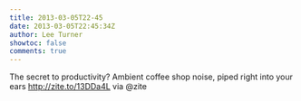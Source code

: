 ```yaml
---
title: 2013-03-05T22-45
date: 2013-03-05T22:45:34Z
author: Lee Turner
showtoc: false
comments: true
---
```


The secret to productivity? Ambient coffee shop noise, piped right into your ears http://zite.to/13DDa4L via @zite


